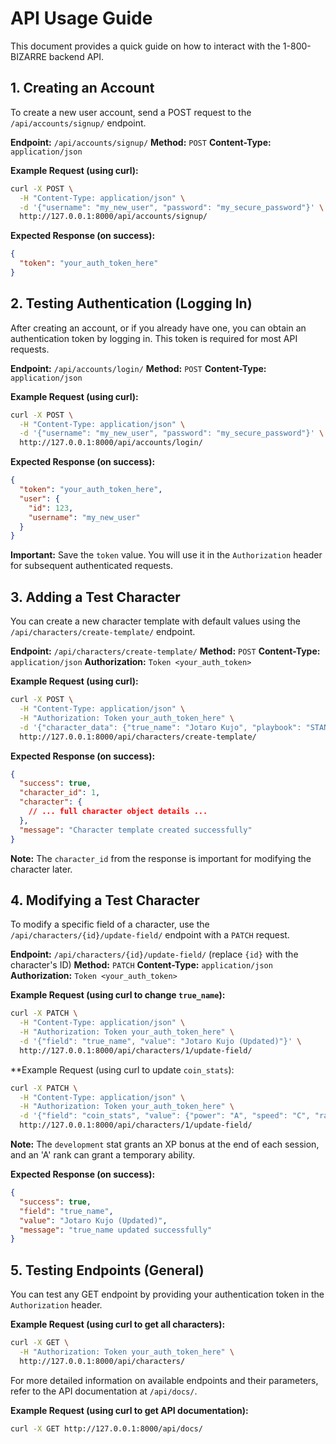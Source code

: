 # API Usage Guide

This document provides a quick guide on how to interact with the 1-800-BIZARRE backend API.

## 1. Creating an Account

To create a new user account, send a POST request to the `/api/accounts/signup/` endpoint.

**Endpoint:** `/api/accounts/signup/`
**Method:** `POST`
**Content-Type:** `application/json`

**Example Request (using curl):**
```bash
curl -X POST \
  -H "Content-Type: application/json" \
  -d '{"username": "my_new_user", "password": "my_secure_password"}' \
  http://127.0.0.1:8000/api/accounts/signup/
```

**Expected Response (on success):**
```json
{
  "token": "your_auth_token_here"
}
```

## 2. Testing Authentication (Logging In)

After creating an account, or if you already have one, you can obtain an authentication token by logging in. This token is required for most API requests.

**Endpoint:** `/api/accounts/login/`
**Method:** `POST`
**Content-Type:** `application/json`

**Example Request (using curl):**
```bash
curl -X POST \
  -H "Content-Type: application/json" \
  -d '{"username": "my_new_user", "password": "my_secure_password"}' \
  http://127.0.0.1:8000/api/accounts/login/
```

**Expected Response (on success):**
```json
{
  "token": "your_auth_token_here",
  "user": {
    "id": 123,
    "username": "my_new_user"
  }
}
```
**Important:** Save the `token` value. You will use it in the `Authorization` header for subsequent authenticated requests.

## 3. Adding a Test Character

You can create a new character template with default values using the `/api/characters/create-template/` endpoint.

**Endpoint:** `/api/characters/create-template/`
**Method:** `POST`
**Content-Type:** `application/json`
**Authorization:** `Token <your_auth_token>`

**Example Request (using curl):**
```bash
curl -X POST \
  -H "Content-Type: application/json" \
  -H "Authorization: Token your_auth_token_here" \
  -d '{"character_data": {"true_name": "Jotaro Kujo", "playbook": "STAND"}}' \
  http://127.0.0.1:8000/api/characters/create-template/
```

**Expected Response (on success):**
```json
{
  "success": true,
  "character_id": 1,
  "character": {
    // ... full character object details ...
  },
  "message": "Character template created successfully"
}
```
**Note:** The `character_id` from the response is important for modifying the character later.

## 4. Modifying a Test Character

To modify a specific field of a character, use the `/api/characters/{id}/update-field/` endpoint with a `PATCH` request.

**Endpoint:** `/api/characters/{id}/update-field/` (replace `{id}` with the character's ID)
**Method:** `PATCH`
**Content-Type:** `application/json`
**Authorization:** `Token <your_auth_token>`

**Example Request (using curl to change `true_name`):**
```bash
curl -X PATCH \
  -H "Content-Type: application/json" \
  -H "Authorization: Token your_auth_token_here" \
  -d '{"field": "true_name", "value": "Jotaro Kujo (Updated)"}' \
  http://127.0.0.1:8000/api/characters/1/update-field/
```

**Example Request (using curl to update `coin_stats`):
```bash
curl -X PATCH \
  -H "Content-Type: application/json" \
  -H "Authorization: Token your_auth_token_here" \
  -d '{"field": "coin_stats", "value": {"power": "A", "speed": "C", "range": "C", "durability": "D", "precision": "D", "development": "F"}}' \
  http://127.0.0.1:8000/api/characters/1/update-field/
```
**Note:** The `development` stat grants an XP bonus at the end of each session, and an 'A' rank can grant a temporary ability.


**Expected Response (on success):**
```json
{
  "success": true,
  "field": "true_name",
  "value": "Jotaro Kujo (Updated)",
  "message": "true_name updated successfully"
}
```

## 5. Testing Endpoints (General)

You can test any GET endpoint by providing your authentication token in the `Authorization` header.

**Example Request (using curl to get all characters):**
```bash
curl -X GET \
  -H "Authorization: Token your_auth_token_here" \
  http://127.0.0.1:8000/api/characters/
```

For more detailed information on available endpoints and their parameters, refer to the API documentation at `/api/docs/`.

**Example Request (using curl to get API documentation):**
```bash
curl -X GET http://127.0.0.1:8000/api/docs/
```
